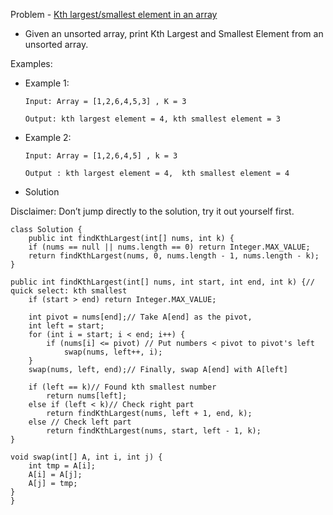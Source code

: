 Problem - [Kth largest/smallest element in an array](https://leetcode.com/problems/kth-largest-element-in-an-array/)

- Given an unsorted array, print Kth Largest and Smallest Element from an unsorted array.

Examples:

- Example 1:

      Input: Array = [1,2,6,4,5,3] , K = 3 

      Output: kth largest element = 4, kth smallest element = 3

- Example 2:
 
      Input: Array = [1,2,6,4,5] , k = 3

      Output : kth largest element = 4,  kth smallest element = 4
      
- Solution

Disclaimer: Don’t jump directly to the solution, try it out yourself first.   

```
class Solution {
    public int findKthLargest(int[] nums, int k) {
	if (nums == null || nums.length == 0) return Integer.MAX_VALUE;
    return findKthLargest(nums, 0, nums.length - 1, nums.length - k);
}    

public int findKthLargest(int[] nums, int start, int end, int k) {// quick select: kth smallest
	if (start > end) return Integer.MAX_VALUE;
	
	int pivot = nums[end];// Take A[end] as the pivot, 
	int left = start;
	for (int i = start; i < end; i++) {
		if (nums[i] <= pivot) // Put numbers < pivot to pivot's left
			swap(nums, left++, i);			
	}
	swap(nums, left, end);// Finally, swap A[end] with A[left]
	
	if (left == k)// Found kth smallest number
		return nums[left];
	else if (left < k)// Check right part
		return findKthLargest(nums, left + 1, end, k);
	else // Check left part
		return findKthLargest(nums, start, left - 1, k);
} 

void swap(int[] A, int i, int j) {
	int tmp = A[i];
	A[i] = A[j];
	A[j] = tmp;				
}
}
```
